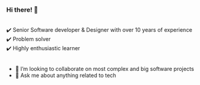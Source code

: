 
### Hi there! 👋

<br>
✔️ Senior Software developer & Designer with over 10 years of experience
<br>
✔️ Problem solver
<br>
✔️ Highly enthusiastic learner
<br><br>

- 👯 I’m looking to collaborate on most complex and big software projects
- 💬 Ask me about anything related to tech
